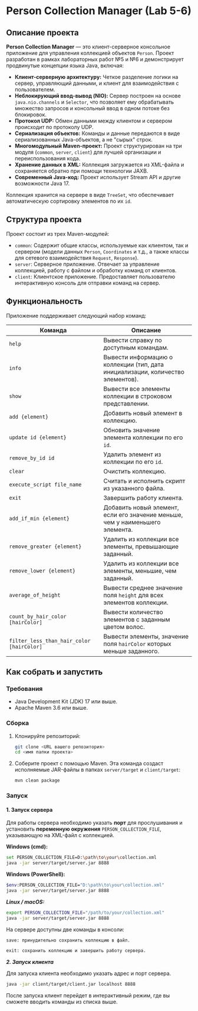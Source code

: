 # Person Collection Manager (Lab 5-6)

## Описание проекта

**Person Collection Manager** — это клиент-серверное консольное приложение для управления коллекцией объектов `Person`. Проект разработан в рамках лабораторных работ №5 и №6 и демонстрирует продвинутые концепции языка Java, включая:

-   **Клиент-серверную архитектуру:** Четкое разделение логики на сервер, управляющий данными, и клиент для взаимодействия с пользователем.
-   **Неблокирующий ввод-вывод (NIO):** Сервер построен на основе `java.nio.channels` и `Selector`, что позволяет ему обрабатывать множество запросов и консольный ввод в одном потоке без блокировок.
-   **Протокол UDP:** Обмен данными между клиентом и сервером происходит по протоколу UDP.
-   **Сериализация объектов:** Команды и данные передаются в виде сериализованных Java-объектов, а не "сырых" строк.
-   **Многомодульный Maven-проект:** Проект структурирован на три модуля (`common`, `server`, `client`) для лучшей организации и переиспользования кода.
-   **Хранение данных в XML:** Коллекция загружается из XML-файла и сохраняется обратно при помощи технологии JAXB.
-   **Современный Java-код:** Проект использует Stream API и другие возможности Java 17.

Коллекция хранится на сервере в виде `TreeSet`, что обеспечивает автоматическую сортировку элементов по их `id`.

## Структура проекта

Проект состоит из трех Maven-модулей:

-   `common`: Содержит общие классы, используемые как клиентом, так и сервером (модели данных `Person`, `Coordinates` и т.д., а также классы для сетевого взаимодействия `Request`, `Response`).
-   `server`: Серверное приложение. Отвечает за управление коллекцией, работу с файлом и обработку команд от клиентов.
-   `client`: Клиентское приложение. Предоставляет пользователю интерактивную консоль для отправки команд на сервер.

## Функциональность

Приложение поддерживает следующий набор команд:

| Команда                             | Описание                                                                            |
| ----------------------------------- | ----------------------------------------------------------------------------------- |
| `help`                              | Вывести справку по доступным командам.                                              |
| `info`                              | Вывести информацию о коллекции (тип, дата инициализации, количество элементов).     |
| `show`                              | Вывести все элементы коллекции в строковом представлении.                             |
| `add {element}`                     | Добавить новый элемент в коллекцию.                                                 |
| `update id {element}`               | Обновить значение элемента коллекции по его `id`.                                   |
| `remove_by_id id`                   | Удалить элемент из коллекции по его `id`.                                           |
| `clear`                             | Очистить коллекцию.                                                                 |
| `execute_script file_name`          | Считать и исполнить скрипт из указанного файла.                                     |
| `exit`                              | Завершить работу клиента.                                                           |
| `add_if_min {element}`              | Добавить новый элемент, если его значение меньше, чем у наименьшего элемента.       |
| `remove_greater {element}`          | Удалить из коллекции все элементы, превышающие заданный.                            |
| `remove_lower {element}`            | Удалить из коллекции все элементы, меньшие, чем заданный.                           |
| `average_of_height`                 | Вывести среднее значение поля `height` для всех элементов коллекции.                |
| `count_by_hair_color [hairColor]`   | Вывести количество элементов с заданным цветом волос.                               |
| `filter_less_than_hair_color [hairColor]` | Вывести элементы, значение поля `hairColor` которых меньше заданного. |

## Как собрать и запустить

### Требования

-   Java Development Kit (JDK) 17 или выше.
-   Apache Maven 3.6 или выше.

### Сборка

1.  Клонируйте репозиторий:
    ```bash
    git clone <URL вашего репозитория>
    cd <имя папки проекта>
    ```
2.  Соберите проект с помощью Maven. Эта команда создаст исполняемые JAR-файлы в папках `server/target` и `client/target`:
    ```bash
    mvn clean package
    ```

### Запуск

#### 1. Запуск сервера

Для работы сервера необходимо указать **порт** для прослушивания и установить **переменную окружения** `PERSON_COLLECTION_FILE`, указывающую на XML-файл с коллекцией.

**Windows (cmd):**
```bash
set PERSON_COLLECTION_FILE=D:\path\to\your\collection.xml
java -jar server/target/server.jar 8888
```
**Windows (PowerShell):**
```bash
$env:PERSON_COLLECTION_FILE="D:\path\to\your\collection.xml"
java -jar server/target/server.jar 8888
```
***Linux / macOS:***
```bash
export PERSON_COLLECTION_FILE="/path/to/your/collection.xml"
java -jar server/target/server.jar 8888
```
На сервере доступны две команды в консоли:
```bash
save: принудительно сохранить коллекцию в файл.

exit: сохранить коллекцию и завершить работу сервера.
```
***2. Запуск клиента***

Для запуска клиента необходимо указать адрес и порт сервера.

```bash
java -jar client/target/client.jar localhost 8888
```
После запуска клиент перейдет в интерактивный режим, где вы сможете вводить команды из списка выше.

